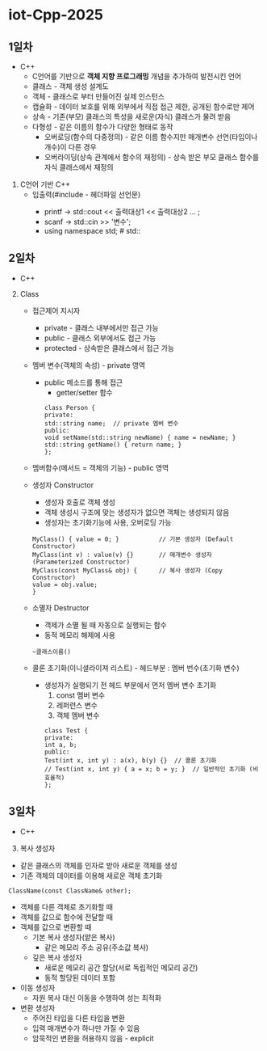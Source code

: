 # iot-Cpp-2025
## 1일차 
- C++
    - C언어를 기반으로 **객체 지향 프로그래밍** 개념을 추가하여 발전시킨 언어
    - 클래스 - 객체 생성 설계도
    - 객체 - 클래스로 부터 만들어진 실제 인스턴스
    - 캡슐화 - 데이터 보호를 위해 외부에서 직접 접근 제한, 공개된 함수로만 제어
    - 상속 - 기존(부모) 클래스의 특성을 새로운(자식) 클래스가 물려 받음
    - 다형성 - 같은 이름의 함수가 다양한 형태로 동작
        - 오버로딩(함수의 다중정의) - 같은 이름 함수지만 매개변수 선언(타입이나 개수)이 다른 경우
        - 오버라이딩(상속 관계에서 함수의 재정의) - 상속 받은 부모 클래스 함수를 자식 클래스에서 재정의

1. C언어 기반 C++
    - 입출력(#include <iostream> - 헤더파일 선언문)
        - printf -> std::cout << 출력대상1 << 출력대상2 ... ;
        - scanf  -> std::cin >> '변수';
        - using namespace std;  # std:: 

## 2일차
- C++
2. Class
    - 접근제어 지시자
        - private - 클래스 내부에서만 접근 가능
        - public - 클래스 외부에서도 접근 가능
        - protected - 상속받은 클래스에서 접근 가능
    - 멤버 변수(객체의 속성) - private 영역
        - public 메소드를 통해 접근
            - getter/setter 함수
            ```
            class Person {
            private:
            std::string name;  // private 멤버 변수
            public:
            void setName(std::string newName) { name = newName; }
            std::string getName() { return name; }
            }; 
            ```
    - 멤버함수(메서드 =  객체의 기능) - public 영역

    - 생성자 Constructor 
        - 생성자 호출로 객체 생성
        - 객체 생성시 구조에 맞는 생성자가 없으면 객체는 생성되지 않음
        - 생성자는 초기화기능에 사용, 오버로딩 가능
        ```
        MyClass() { value = 0; }           // 기본 생성자 (Default Constructor)
        MyClass(int v) : value(v) {}       // 매개변수 생성자 (Parameterized Constructor)
        MyClass(const MyClass& obj) {      // 복사 생성자 (Copy Constructor)
        value = obj.value;
        }
        ```
    - 소멸자 Destructor 
        - 객제가 소멸 될 때 자동으로 실행되는 함수
        - 동적 메모리 해제에 사용
        ```
        ~클래스이름()
        ```

    - 콜론 초기화(이니셜라이져 리스트)  - 헤드부분 : 멤버 번수(초기화 변수)
        - 생성자가 실행되기 전 헤드 부분에서 먼저 멤버 변수 초기화
            1. const 멤버 변수
            2. 레퍼런스 변수
            3. 객체 멤버 변수
            ```
            class Test {
            private:
            int a, b;
            public:
            Test(int x, int y) : a(x), b(y) {}  // 콜론 초기화
            // Test(int x, int y) { a = x; b = y; }  // 일반적인 초기화 (비효율적)
            };
            ```

## 3일차
- C++
3. 복사 생성자
- 같은 클래스의 객체를 인자로 받아 새로운 객체를 생성
- 기존 객체의 데이터를 이용해 새로운 객체 초기화
```
ClassName(const ClassName& other);
```
 - 객체를 다른 객체로 초기화할 때
 - 객체를 값으로 함수에 전달할 때
 - 객체를 값으로 변환할 때
    - 기본 복사 생성자(얕은 복사)
        - 같은 메모리 주소 공유(주소값 복사)
    - 깊은 복사 생성자
        - 새로운 메모리 공간 할당(서로 독립적인 메모리 공간)
        - 동적 할당된 데이터 포함
- 이동 생성자
    - 자원 복사 대신 이동을 수행하여 성는 최적화
- 변환 생성자
    - 주어진 타입을 다른 타입을 변환
    - 입력 매개변수가 하나만 가질 수 있음
    - 암묵적인 변환을 허용하지 않음 - explicit